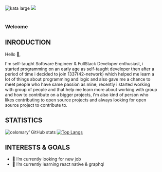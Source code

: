 
<span align="left">
  <img src="https://www.codewars.com/users/celomary/badges/large" alt="kata large" />
  <a href="https://www.linkedin.com/in/mohamed-elomary-638386119/">
    <img src="https://img.shields.io/badge/LinkedIn-0077B5?style=for-the-badge&logo=linkedin&logoColor=white" />
    <p style="height:5px"></p>
  </a>
</span>

### Welcome
## INRODUCTION
 <p>Hello 👋,</p>
 <p>I'm self-taught Software Engineer & FullStack Developer enthusiast, i started programming on an early age as self-taught developer then after a period of time i decided to join 1337(42-network) which helped me learn a lot of things about programming and logic and also gave me a chance to meet people who have same passion as mine, recently i started working with group of people and that help me learn more about working with group and how to contribute on a bigger projects, i'm also kind of person who likes contributing to open source projects and always looking for open source project to contribute to.</p>
 
## STATISTICS

![celomary’ GitHub stats](https://github-readme-stats.vercel.app/api?username=celomary&theme=dark&show_icons=true&count_private=true)
[![Top Langs](https://github-readme-stats.vercel.app/api/top-langs/?username=celomary&layout=compact&theme=dark)](https://github.com/celomary/github-readme-stats)
</br>

## INTERESTS & GOALS
- 🔭 I’m currently looking for new job
- 🌱 I’m currently learning react native & graphql
